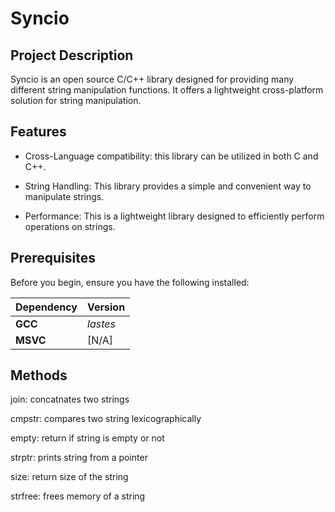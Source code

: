 # Syncio

<!--<div align="center">
    <img src="https://img.shields.io/github/license/DevByEagle/Syncio?logo=apache&color=%230095ff"/>
</div> -->

<!--## Features
- -->

## Project Description

Syncio is an open source C/C++ library designed for providing many different string manipulation functions.
It offers a lightweight cross-platform solution for string manipulation.

## Features

- Cross-Language compatibility: this library can be utilized in both C and C++.

- String Handling: This library provides a simple and convenient way to manipulate strings.

- Performance: This is a lightweight library designed to efficiently perform operations on strings.

## Prerequisites

Before you begin, ensure you have the following installed:

| Dependency | Version |
| :--- | :--- |
| **GCC** | *lastes* |
| **MSVC** | [N/A] |

## Methods

join: concatnates two strings

cmpstr: compares two string lexicographically

empty: return if string is empty or not

strptr: prints string from a pointer

size: return size of the string

strfree: frees memory of a string
